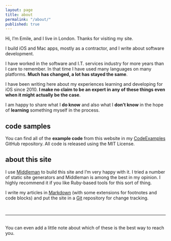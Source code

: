 ```yaml
---
layout: page
title: about
permalink: "/about/"
published: true
---
```

Hi, I’m Emile, and I live in London. Thanks for visiting my site.

I build iOS and Mac apps, mostly as a contractor, and I write about software development.

I have worked in the software and I.T. services industry for more years than I care to remember. In that time I have used many languages on many platforms. **Much has changed, a lot has stayed the same**.

I have been writing here about my experiences learning and developing for iOS since 2010. **I make no claim to be an expert in any of these things even when it might actually be the case**.

I am happy to share what I **do know** and also what I **don’t know** in the hope of **learning** something myself in the process.

## code samples

You can find all of the **example code** from this website in my [CodeExamples](https://github.com/kharrison/CodeExamples) GitHub repository. All code is released using the MIT License.

## about this site

I use [Middleman](https://middlemanapp.com/) to build this site and I’m very happy with it. I tried a number of static site generators and Middleman is among the best in my opinion. I highly recommend it if you like Ruby-based tools for this sort of thing.

I write my articles in [Markdown](http://daringfireball.net/projects/markdown/) (with some extensions for footnotes and code blocks) and put the site in a [Git](https://git-scm.com/) repository for change tracking.



<br/>

<hr/>
<br/>
<span class="contacticon center">
	<a href="mailto:you@example.com"><i class="fa fa-envelope-square fa-xs"></i></a>
	<a href="https://github.com" target="_blank"><i class="fab fa-github-square fa-xs"></i></a>
	<a href="https://www.linkedin.com" target="_blank"><i class="fab fa-linkedin-in fab-xs"></i></a>
</span>

<div class="col three caption">
	You can even add a little note about which of these is the best way to reach you.
</div>
